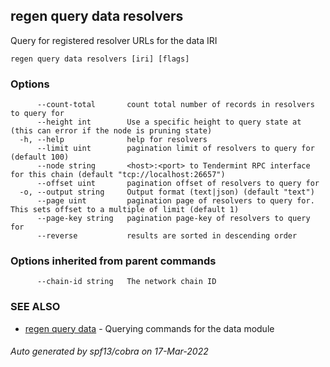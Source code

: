 ## regen query data resolvers

Query for registered resolver URLs for the data IRI

```
regen query data resolvers [iri] [flags]
```

### Options

```
      --count-total       count total number of records in resolvers to query for
      --height int        Use a specific height to query state at (this can error if the node is pruning state)
  -h, --help              help for resolvers
      --limit uint        pagination limit of resolvers to query for (default 100)
      --node string       <host>:<port> to Tendermint RPC interface for this chain (default "tcp://localhost:26657")
      --offset uint       pagination offset of resolvers to query for
  -o, --output string     Output format (text|json) (default "text")
      --page uint         pagination page of resolvers to query for. This sets offset to a multiple of limit (default 1)
      --page-key string   pagination page-key of resolvers to query for
      --reverse           results are sorted in descending order
```

### Options inherited from parent commands

```
      --chain-id string   The network chain ID
```

### SEE ALSO

* [regen query data](regen_query_data.md)	 - Querying commands for the data module

###### Auto generated by spf13/cobra on 17-Mar-2022
